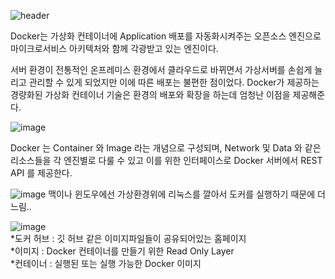![header](https://capsule-render.vercel.app/api?text=Docker%20Summary%20Note&fontSize=50&animation=fadeIn&fontColor=eeeeee)

Docker는 가상화 컨테이너에 Application 배포를 자동화시켜주는 오픈소스 엔진으로 마이크로서비스 아키텍처와 함께 각광받고 있는 엔진이다. 

서버 환경이 전통적인 온프레미스 환경에서 클라우드로 바뀌면서 가상서버를 손쉽게 늘리고 관리할 수 있게 되었지만 이에 따른 배포는 불편한 점이었다. 
Docker가 제공하는 경량화된 가상화 컨테이너 기술은 환경의 배포와 확장을 하는데 엄청난 이점을 제공해준다.

![image](https://user-images.githubusercontent.com/87262811/210510036-0ab2f630-edef-42b6-9949-56b08e97d72e.png)

Docker 는 Container 와 Image 라는 개념으로 구성되며, Network 및 Data 와 같은 리소스들을 각 엔진별로 다룰 수 있고 이를 위한 인터페이스로 Docker 서버에서 REST API 를 제공한다.

![image](https://user-images.githubusercontent.com/87262811/210501063-a34bf59a-b250-42fb-a8aa-5dd9dc71577a.png)
맥이나 윈도우에선 가상환경위에 리눅스를 깔아서 도커를 실행하기 때문에 더 느림..

![image](https://user-images.githubusercontent.com/87262811/210513570-d17864db-a12e-427b-92b0-dac34f57f251.png)
<br>
*도커 허브 : 깃 허브 같은 이미지파일들이 공유되어있는 홈페이지  <br>
*이미지 : Docker 컨테이너를 만들기 위한 Read Only Layer  <br>
*컨테이너 : 실행된 또는 실행 가능한 Docker 이미지  <br>
